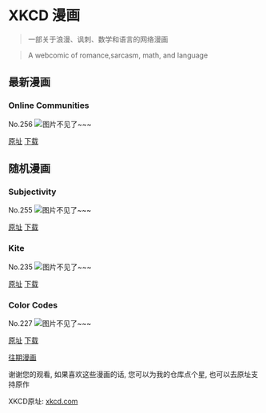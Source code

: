 # XKCD 漫画


> 一部关于浪漫、讽刺、数学和语言的网络漫画

> A webcomic of romance,sarcasm, math, and language


## 最新漫画
### Online Communities
No.256
![图片不见了~~~](https://imgs.xkcd.com/comics/online_communities_small.png)

[原址](https://xkcd.com//256) [下载](https://imgs.xkcd.com/comics/online_communities_small.png)



## 随机漫画
### Subjectivity
No.255
![图片不见了~~~](https://imgs.xkcd.com/comics/subjectivity.png)

[原址](https://xkcd.com//255) [下载](https://imgs.xkcd.com/comics/subjectivity.png)



### Kite
No.235
![图片不见了~~~](https://imgs.xkcd.com/comics/kite.jpg)

[原址](https://xkcd.com//235) [下载](https://imgs.xkcd.com/comics/kite.jpg)



### Color Codes
No.227
![图片不见了~~~](https://imgs.xkcd.com/comics/color_codes.png)

[原址](https://xkcd.com//227) [下载](https://imgs.xkcd.com/comics/color_codes.png)



[往期漫画](image/)

谢谢您的观看, 如果喜欢这些漫画的话, 
您可以为我的仓库点个星, 也可以去原址支持原作

XKCD原址: [xkcd.com](https://xkcd.com)


